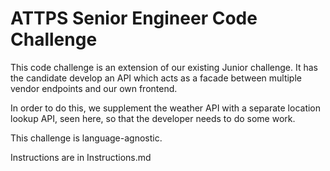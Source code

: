 # ATTPS Senior Engineer Code Challenge

This code challenge is an extension of our existing Junior challenge. It has the candidate develop an API which acts as a facade between multiple vendor endpoints and our own frontend.

In order to do this, we supplement the weather API with a separate location lookup API, seen here, so that the developer needs to do some work.

This challenge is language-agnostic.

Instructions are in Instructions.md
